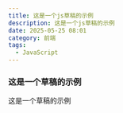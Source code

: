 ```yaml
---
title: 这是一个js草稿的示例
description: 这是一个js草稿的示例
date: 2025-05-25 08:01
category: 前端
tags:
  - JavaScript
---
```


### 这是一个草稿的示例

这是一个草稿的示例

